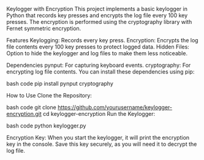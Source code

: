 Keylogger with Encryption
This project implements a basic keylogger in Python that records key presses and encrypts the log file every 100 key presses. The encryption is performed using the cryptography library with Fernet symmetric encryption.


Features
Keylogging: Records every key press.
Encryption: Encrypts the log file contents every 100 key presses to protect logged data.
Hidden Files: Option to hide the keylogger and log files to make them less noticeable.


Dependencies
pynput: For capturing keyboard events.
cryptography: For encrypting log file contents.
You can install these dependencies using pip:

bash code
pip install pynput cryptography

How to Use
Clone the Repository:

bash code
git clone https://github.com/yourusername/keylogger-encryption.git
cd keylogger-encryption
Run the Keylogger:

bash code
python keylogger.py

Encryption Key:
When you start the keylogger, it will print the encryption key in the console. Save this key securely, as you will need it to decrypt the log file.
